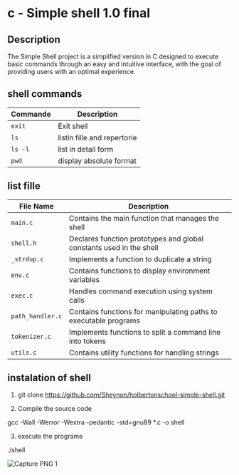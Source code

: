 #  c - Simple shell 1.0 final



## Description

The Simple Shell project is a simplified version
in C designed to execute basic commands through 
an easy and intuitive interface, with the goal 
of providing users with an optimal experience.

## shell commands 

| Commande  | Description                            |
|-----------|----------------------------------------|
| `exit`    | Exit shell                             |
| `ls`      | listin fille and repertorie            |
| `ls -l`   | list in detail form                    |
| `pwd`     | display absolute format                |

## list fille 

 File Name           | Description                                                              |
 |---------------------|---------------------------------------------------------------------------|
 | `main.c`            | Contains the main function that manages the shell                        |
 | `shell.h`           | Declares function prototypes and global constants used in the shell      |
 | `_strdup.c`         | Implements a function to duplicate a string                              |
 | `env.c`             | Contains functions to display environment variables                      |
 | `exec.c`            | Handles command execution using system calls                             |
 | `path_handler.c`    | Contains functions for manipulating paths to executable programs         |
 | `tokenizer.c`       | Implements functions to split a command line into tokens                 |
 | `utils.c`           | Contains utility functions for handling strings                          |

 ## instalation of shell

 1. git clone https://github.com/Sheynon/holbertonschool-simple-shell.git

 2. Compile the source code

 gcc -Wall -Werror -Wextra -pedantic -std=gnu89 *.c -o shell

 3. execute the programe

 ./shell


![Capture PNG 1](https://github.com/user-attachments/assets/246efda5-5179-48ad-b1bd-2e2c19b85034)
